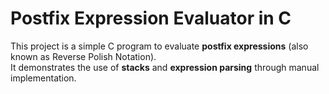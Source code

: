 # Postfix Expression Evaluator in C

This project is a simple C program to evaluate **postfix expressions** (also known as Reverse Polish Notation).  
It demonstrates the use of **stacks** and **expression parsing** through manual implementation.

